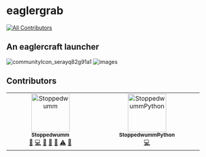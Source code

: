 # eaglergrab
<!-- ALL-CONTRIBUTORS-BADGE:START - Do not remove or modify this section -->
[![All Contributors](https://img.shields.io/badge/all_contributors-2-orange.svg?style=flat-square)](#contributors-)
<!-- ALL-CONTRIBUTORS-BADGE:END -->
## An eaglercraft launcher
![communityIcon_serayq82g91a1](https://github.com/user-attachments/assets/54f4e10c-604d-4fc8-985b-5a42a0d16cf5)
![images](https://github.com/user-attachments/assets/f462cdd9-527a-4e77-9197-c590443fd3ba)

## Contributors

<!-- ALL-CONTRIBUTORS-LIST:START - Do not remove or modify this section -->
<!-- prettier-ignore-start -->
<!-- markdownlint-disable -->
<table>
  <tbody>
    <tr>
      <td align="center" valign="top" width="14.28%"><a href="https://github.com/Stoppedwumm"><img src="https://avatars.githubusercontent.com/u/129097720?v=4?s=100" width="100px;" alt="Stoppedwumm"/><br /><sub><b>Stoppedwumm</b></sub></a><br /><a href="https://github.com/Stoppedwumm/eaglerGrab/issues?q=author%3AStoppedwumm" title="Bug reports">🐛</a> <a href="https://github.com/Stoppedwumm/eaglerGrab/commits?author=Stoppedwumm" title="Code">💻</a> <a href="#design-Stoppedwumm" title="Design">🎨</a> <a href="#ideas-Stoppedwumm" title="Ideas, Planning, & Feedback">🤔</a> <a href="#research-Stoppedwumm" title="Research">🔬</a> <a href="https://github.com/Stoppedwumm/eaglerGrab/commits?author=Stoppedwumm" title="Tests">⚠️</a> <a href="#userTesting-Stoppedwumm" title="User Testing">📓</a></td>
      <td align="center" valign="top" width="14.28%"><a href="https://github.com/StoppedwummPython"><img src="https://avatars.githubusercontent.com/u/178370516?v=4?s=100" width="100px;" alt="StoppedwummPython"/><br /><sub><b>StoppedwummPython</b></sub></a><br /><a href="https://github.com/Stoppedwumm/eaglerGrab/commits?author=StoppedwummPython" title="Code">💻</a></td>
    </tr>
  </tbody>
</table>

<!-- markdownlint-restore -->
<!-- prettier-ignore-end -->

<!-- ALL-CONTRIBUTORS-LIST:END -->
<!-- prettier-ignore-start -->
<!-- markdownlint-disable -->

<!-- markdownlint-restore -->
<!-- prettier-ignore-end -->

<!-- ALL-CONTRIBUTORS-LIST:END -->
